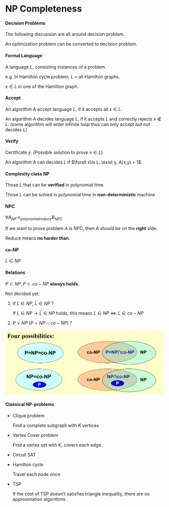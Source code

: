 # NP Completeness

#### Decision Problems

The following discussion are all around decision problem.

An optimization problem can be converted to decision problem.

#### Formal Language

A language $L$, consisting instances of a problem.

e.g. In Hamilton cycle problem, $L$ = all Hamilton graphs.

$x \in L$ in one of the Hamilton graph.

#### Accept

An algorithm $A$ accept language $L$, if it accepts all $x \in L$.

An algorithm $A$ decides language $L$, if it accepts $L$ and correctly rejects $x \notin L$. (some algorithm will enter infinite loop thus can only accept but not decides $L$)

#### Verify

Certificate $y$. (Possible solution to prove $x \in L$)

An algorithm $A$ can decides $L$ if $\forall x\in L, \exist y, A(x,y) = 1$.

#### Complexity class NP

Those $L$ that can be **verified** in polynomial time.

Those $L$ can be solved in polynomial time in **non-deterministic** machine

#### NPC

$\forall A_{NP} \rightarrow_{polynomial reduce} B_{NPC}$

If we want to prove problem $A$ is NPC, then $A$ should be on the **right** side.

Reduce means **no harder than**.

#### co-NP

$\bar L \in NP$

#### Relations

$P \subset NP, P \subset co-NP$ **always holds.**

Not decided yet:

1. If $L \in NP$, $\bar L \in NP$ ?

   If $L \in NP \rightarrow \bar L \in NP$ holds, this means $L \in NP \iff L \in co-NP$ 

2. $P = NP$ ($P = NP \cap co-NP$) ? 

<img src="Lec10.assets/image-20240612171107188.png" alt="image-20240612171107188" style="zoom: 50%;" />

#### Classical NP-problems

* Clique problem

  Find a complete subgraph with K vertices

* Vertex Cover problem

  Find a vertex set with K, covers each edge.

* Circuit SAT

* Hamilton cycle

  Travel each node once

* TSP

  If the cost of TSP doesn't satisfies triangle inequality, there are no approximation algorithms.

  